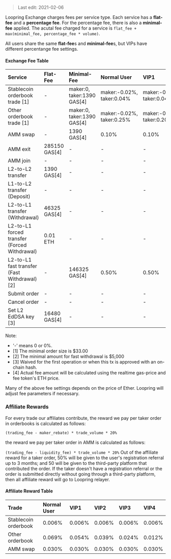 > Last edit: 2021-02-06


Loopring Exchange charges fees per service type. Each service has a **flat-fee** and a **percentage fee**. For the percentage fee, there is also a **minimal-fee** applied.
 The acutal fee charged for a service is `flat_fee + max(minimal_fee, percentage_fee * volume)`.

All users share the same **flat-fee**s and **minimal-fee**s, but VIPs have different percentange fee settings.

#### Exchange Fee Table
Service | Flat-Fee | Minimal-Fee | Normal User | VIP1 | VIP2 | VIP3 | VIP4
:--- | :--- | :--- | :--- | :--- | :--- | :--- | :---
Stablecoin orderbook trade [1]| - | maker:0, taker:1390 GAS[4] | maker:-0.02%, taker:0.04% | maker:-0.02%, taker:0.04% | maker:-0.02%, taker:0.04% | maker:-0.02%, taker:0.04% | maker:-0.02%, taker:0.04%
Other orderbook trade [1]| - | maker:0, taker:1390 GAS[4] | maker:-0.02%, taker:0.25% | maker:-0.02%, taker:0.20% | maker:-0.02%, taker:0.15% | maker:-0.02%, taker:0.10% | maker:-0.02%, taker:0.06%
AMM swap | - | 1390 GAS[4] | 0.10% | 0.10% | 0.10% | 0.10% | 0.06%
AMM exit | 285150 GAS[4] | - | - | - | - | - | -
AMM join | - | - | - | - | - | - | -
L2-to-L2 transfer | 1390 GAS[4] | - | - | - | - | - | -
L1-to-L2 transfer (Deposit) | - | - | - | - | - | - | -
L2-to-L1 transfer (Withdrawal) | 46325 GAS[4] | - | - | - | - | - | -
L2-to-L1 forced transfer (Forced Withdrawal) | 0.01 ETH | - | - | - | - | - | -
L2-to-L1 fast transfer (Fast Withdrawal) [2] | - | 146325 GAS[4] | 0.50% | 0.50% | 0.50% | 0.50% | 0.50%
Submit order | - | - | - | - | - | - | -
Cancel order | - | - | - | - | - | - | -
Set L2 EdDSA key [3] | 16480 GAS[4] | - | - | - | - | - | -

Note:

-  '-' means 0 or 0%.
- [1] The minimal order size is $33.00
- [2] The minimal amount for fast withdrawal is $5,000
- [3] Waived for the first operation or when this tx is approved with an on-chain hash.
- [4] Actual fee amount will be calculated using the realtime gas-price and fee token's ETH price.

Many of the above fee settings depends on the price of Ether. Loopring will adjust fee parameters if necessary.

### Affiliate Rewards

For every trade our affiliates contribute, the reward we pay per taker order in orderbooks is calculated as follows:

`
(trading_fee - maker_rebate) * trade_volume * 20%
`

the reward we pay per taker order in AMM is calculated as follows:

`
(trading_fee - liquidity_fee) * trade_volume * 20%
`
Out of the affiliate reward for a taker order, 50% will be given to the user's registration referral up to 3 months; and 50 will be given to the third-party platform that contributed the order.
If the taker doesn't have a registration referral or the order is submitted directly without going through a third-party platform, then all affiliate reward will go to Loopring relayer.

#### Affiliate Reward Table
Trade  | Normal User | VIP1 | VIP2 | VIP3 | VIP4
:--- | :--- | :--- | :--- | :--- | :---
Stablecoin orderbook | 0.006% | 0.006%| 0.006% | 0.006% | 0.006%
Other orderbook | 0.069% | 0.054% | 0.039% | 0.024% | 0.012%
AMM swap | 0.030%	 |0.030%	 |0.030%	 |0.030%	 |0.030%
